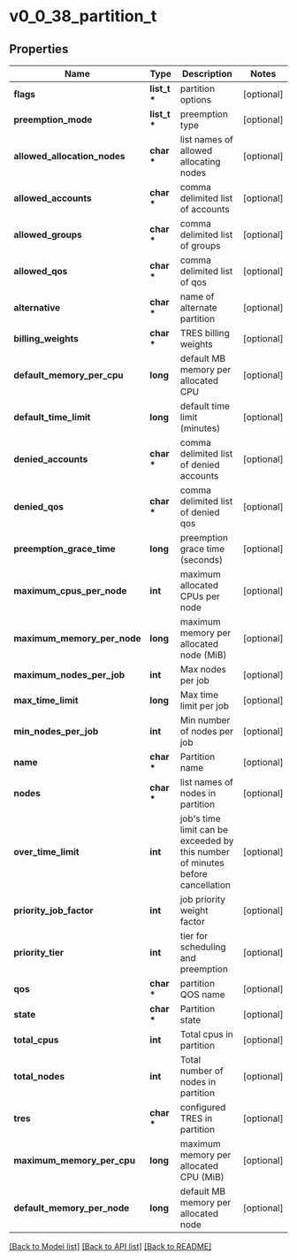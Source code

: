 # v0_0_38_partition_t

## Properties
Name | Type | Description | Notes
------------ | ------------- | ------------- | -------------
**flags** | **list_t \*** | partition options | [optional] 
**preemption_mode** | **list_t \*** | preemption type | [optional] 
**allowed_allocation_nodes** | **char \*** | list names of allowed allocating nodes | [optional] 
**allowed_accounts** | **char \*** | comma delimited list of accounts | [optional] 
**allowed_groups** | **char \*** | comma delimited list of groups | [optional] 
**allowed_qos** | **char \*** | comma delimited list of qos | [optional] 
**alternative** | **char \*** | name of alternate partition | [optional] 
**billing_weights** | **char \*** | TRES billing weights | [optional] 
**default_memory_per_cpu** | **long** | default MB memory per allocated CPU | [optional] 
**default_time_limit** | **long** | default time limit (minutes) | [optional] 
**denied_accounts** | **char \*** | comma delimited list of denied accounts | [optional] 
**denied_qos** | **char \*** | comma delimited list of denied qos | [optional] 
**preemption_grace_time** | **long** | preemption grace time (seconds) | [optional] 
**maximum_cpus_per_node** | **int** | maximum allocated CPUs per node | [optional] 
**maximum_memory_per_node** | **long** | maximum memory per allocated node (MiB) | [optional] 
**maximum_nodes_per_job** | **int** | Max nodes per job | [optional] 
**max_time_limit** | **long** | Max time limit per job | [optional] 
**min_nodes_per_job** | **int** | Min number of nodes per job | [optional] 
**name** | **char \*** | Partition name | [optional] 
**nodes** | **char \*** | list names of nodes in partition | [optional] 
**over_time_limit** | **int** | job&#39;s time limit can be exceeded by this number of minutes before cancellation | [optional] 
**priority_job_factor** | **int** | job priority weight factor | [optional] 
**priority_tier** | **int** | tier for scheduling and preemption | [optional] 
**qos** | **char \*** | partition QOS name | [optional] 
**state** | **char \*** | Partition state | [optional] 
**total_cpus** | **int** | Total cpus in partition | [optional] 
**total_nodes** | **int** | Total number of nodes in partition | [optional] 
**tres** | **char \*** | configured TRES in partition | [optional] 
**maximum_memory_per_cpu** | **long** | maximum memory per allocated CPU (MiB) | [optional] 
**default_memory_per_node** | **long** | default MB memory per allocated node | [optional] 

[[Back to Model list]](../README.md#documentation-for-models) [[Back to API list]](../README.md#documentation-for-api-endpoints) [[Back to README]](../README.md)



